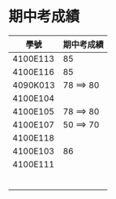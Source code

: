 # 期中考成績
|學號| 期中考成績|
|---|------|
|  4100E113 | 85|
| 4100E116 | 85|
| 4090K013 |78 ==> 80 |
|4100E104 | |
| 4100E105|78 ==> 80  |
|4100E107 |50 ==> 70|
| 4100E118| |
|4100E103 | 86 |
|4100E111  | |
| | |
| | |
| | |
| | |
| | |
| | |
